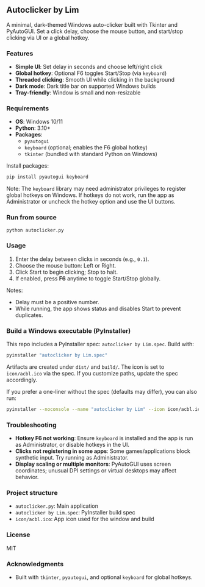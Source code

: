 ## Autoclicker by Lim

A minimal, dark-themed Windows auto-clicker built with Tkinter and PyAutoGUI. Set a click delay, choose the mouse button, and start/stop clicking via UI or a global hotkey.

### Features
- **Simple UI**: Set delay in seconds and choose left/right click
- **Global hotkey**: Optional F6 toggles Start/Stop (via `keyboard`)
- **Threaded clicking**: Smooth UI while clicking in the background
- **Dark mode**: Dark title bar on supported Windows builds
- **Tray-friendly**: Window is small and non-resizable

### Requirements
- **OS**: Windows 10/11
- **Python**: 3.10+
- **Packages**:
  - `pyautogui`
  - `keyboard` (optional; enables the F6 global hotkey)
  - `tkinter` (bundled with standard Python on Windows)

Install packages:
```bash
pip install pyautogui keyboard
```

Note: The `keyboard` library may need administrator privileges to register global hotkeys on Windows. If hotkeys do not work, run the app as Administrator or uncheck the hotkey option and use the UI buttons.

### Run from source
```bash
python autoclicker.py
```

### Usage
1. Enter the delay between clicks in seconds (e.g., `0.1`).
2. Choose the mouse button: Left or Right.
3. Click Start to begin clicking; Stop to halt.
4. If enabled, press **F6** anytime to toggle Start/Stop globally.

Notes:
- Delay must be a positive number.
- While running, the app shows status and disables Start to prevent duplicates.

### Build a Windows executable (PyInstaller)
This repo includes a PyInstaller spec: `autoclicker by Lim.spec`. Build with:
```bash
pyinstaller "autoclicker by Lim.spec"
```
Artifacts are created under `dist/` and `build/`. The icon is set to `icon/acbl.ico` via the spec. If you customize paths, update the spec accordingly.

If you prefer a one-liner without the spec (defaults may differ), you can also run:
```bash
pyinstaller --noconsole --name "autoclicker by Lim" --icon icon/acbl.ico autoclicker.py
```

### Troubleshooting
- **Hotkey F6 not working**: Ensure `keyboard` is installed and the app is run as Administrator, or disable hotkeys in the UI.
- **Clicks not registering in some apps**: Some games/applications block synthetic input. Try running as Administrator.
- **Display scaling or multiple monitors**: PyAutoGUI uses screen coordinates; unusual DPI settings or virtual desktops may affect behavior.

### Project structure
- `autoclicker.py`: Main application
- `autoclicker by Lim.spec`: PyInstaller build spec
- `icon/acbl.ico`: App icon used for the window and build

### License
MIT

### Acknowledgments
- Built with `tkinter`, `pyautogui`, and optional `keyboard` for global hotkeys.
